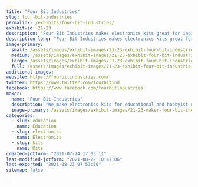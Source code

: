 ```yaml
---
title: "Four Bit Industries"
slug: four-bit-industries
permalink: /exhibits/four-bit-industries/
exhibit-id: 21-23
description: "Four Bit Industries makes electronics kits great for individuals or maker spaces."
description-long: "Four Bit Industries makes electronics kits great for teaching soldering skills. Our step-by-step instructions are great for individuals, and we offer volume pricing for maker spaces. Come see our kits and interact with them."
image-primary: 
  small: /assets/images/exhibit-images/21-23-exhibit-four-bit-industries-dsc04634bw-small.png
  medium: /assets/images/exhibit-images/21-23-exhibit-four-bit-industries-dsc04634bw-medium.png
  large: /assets/images/exhibit-images/21-23-exhibit-four-bit-industries-dsc04634bw-large.png
  full: /assets/images/exhibit-images/21-23-exhibit-four-bit-industries-dsc04634bw-full.png
additional-images: 
website: https://fourbitindustries.com/
twitter: https://www.twitter.com/fourbitind
facebook: https://www.facebook.com/fourbitindustries
maker: 
  name: "Four Bit Industries"
  description: "We make electronics kits for educational and hobbyist use."
  image-primary: /assets/images/exhibit-images/21-23-maker-four-bit-industries-logobwcom-medium.png
categories: 
  - slug: education
    name: Education
  - slug: electronics
    name: Electronics
  - slug: kits
    name: Kits
created-jotform: "2021-07-24 17:03:11"
last-modified-jotform: "2021-08-22 10:47:06"
last-exported: "2021-08-23 07:53:50"
sitemap: false

---
```

